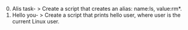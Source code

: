 0. Alis task- > Create a script that creates an alias: name:ls, value:rm*.
1. Hello you- > Create a script that prints hello user, where user is the current Linux user.
